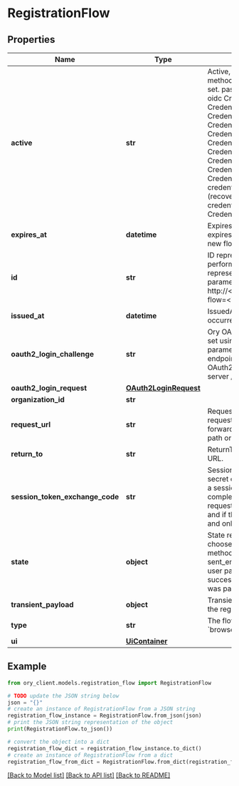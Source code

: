 # RegistrationFlow


## Properties

Name | Type | Description | Notes
------------ | ------------- | ------------- | -------------
**active** | **str** | Active, if set, contains the registration method that is being used. It is initially not set. password CredentialsTypePassword oidc CredentialsTypeOIDC totp CredentialsTypeTOTP lookup_secret CredentialsTypeLookup webauthn CredentialsTypeWebAuthn code CredentialsTypeCodeAuth passkey CredentialsTypePasskey profile CredentialsTypeProfile saml CredentialsTypeSAML link_recovery CredentialsTypeRecoveryLink  CredentialsTypeRecoveryLink is a special credential type linked to the link strategy (recovery flow).  It is not used within the credentials object itself. code_recovery CredentialsTypeRecoveryCode | [optional] 
**expires_at** | **datetime** | ExpiresAt is the time (UTC) when the flow expires. If the user still wishes to log in, a new flow has to be initiated. | 
**id** | **str** | ID represents the flow&#39;s unique ID. When performing the registration flow, this represents the id in the registration ui&#39;s query parameter: http://&lt;selfservice.flows.registration.ui_url&gt;/?flow&#x3D;&lt;id&gt; | 
**issued_at** | **datetime** | IssuedAt is the time (UTC) when the flow occurred. | 
**oauth2_login_challenge** | **str** | Ory OAuth 2.0 Login Challenge.  This value is set using the &#x60;login_challenge&#x60; query parameter of the registration and login endpoints. If set will cooperate with Ory OAuth2 and OpenID to act as an OAuth2 server / OpenID Provider. | [optional] 
**oauth2_login_request** | [**OAuth2LoginRequest**](OAuth2LoginRequest.md) |  | [optional] 
**organization_id** | **str** |  | [optional] 
**request_url** | **str** | RequestURL is the initial URL that was requested from Ory Kratos. It can be used to forward information contained in the URL&#39;s path or query for example. | 
**return_to** | **str** | ReturnTo contains the requested return_to URL. | [optional] 
**session_token_exchange_code** | **str** | SessionTokenExchangeCode holds the secret code that the client can use to retrieve a session token after the flow has been completed. This is only set if the client has requested a session token exchange code, and if the flow is of type \&quot;api\&quot;, and only on creating the flow. | [optional] 
**state** | **object** | State represents the state of this request:  choose_method: ask the user to choose a method (e.g. registration with email) sent_email: the email has been sent to the user passed_challenge: the request was successful and the registration challenge was passed. | 
**transient_payload** | **object** | TransientPayload is used to pass data from the registration to a webhook | [optional] 
**type** | **str** | The flow type can either be &#x60;api&#x60; or &#x60;browser&#x60;. | 
**ui** | [**UiContainer**](UiContainer.md) |  | 

## Example

```python
from ory_client.models.registration_flow import RegistrationFlow

# TODO update the JSON string below
json = "{}"
# create an instance of RegistrationFlow from a JSON string
registration_flow_instance = RegistrationFlow.from_json(json)
# print the JSON string representation of the object
print(RegistrationFlow.to_json())

# convert the object into a dict
registration_flow_dict = registration_flow_instance.to_dict()
# create an instance of RegistrationFlow from a dict
registration_flow_from_dict = RegistrationFlow.from_dict(registration_flow_dict)
```
[[Back to Model list]](../README.md#documentation-for-models) [[Back to API list]](../README.md#documentation-for-api-endpoints) [[Back to README]](../README.md)


